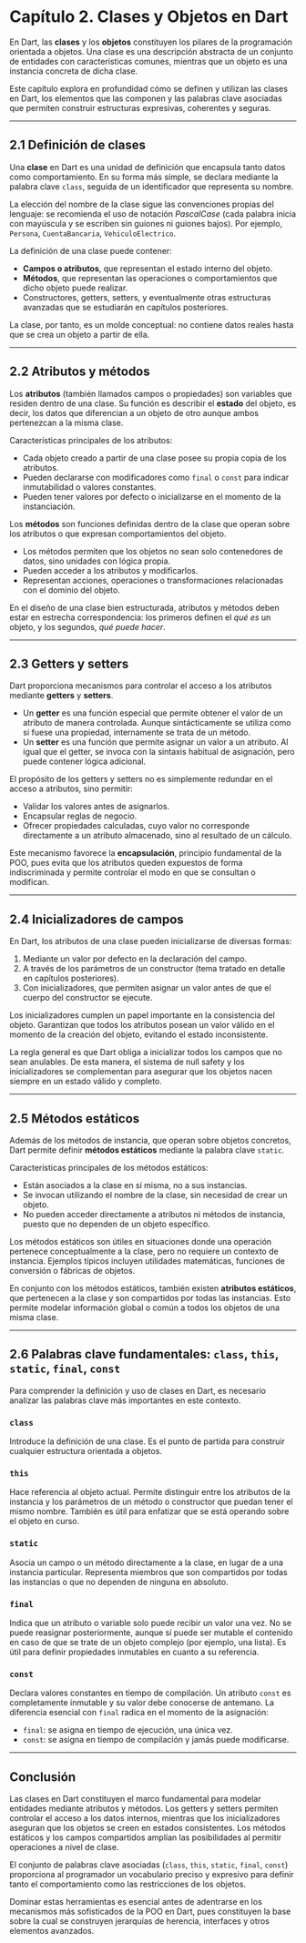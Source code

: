 # Capítulo 2. Clases y Objetos en Dart

En Dart, las **clases** y los **objetos** constituyen los pilares de la programación orientada a objetos. Una clase es
una descripción abstracta de un conjunto de entidades con características comunes, mientras que un objeto es una
instancia concreta de dicha clase.

Este capítulo explora en profundidad cómo se definen y utilizan las clases en Dart, los elementos que las componen y las
palabras clave asociadas que permiten construir estructuras expresivas, coherentes y seguras.

---

## 2.1 Definición de clases

Una **clase** en Dart es una unidad de definición que encapsula tanto datos como comportamiento. En su forma más simple,
se declara mediante la palabra clave `class`, seguida de un identificador que representa su nombre.

La elección del nombre de la clase sigue las convenciones propias del lenguaje: se recomienda el uso de notación
*PascalCase* (cada palabra inicia con mayúscula y se escriben sin guiones ni guiones bajos). Por ejemplo, `Persona`,
`CuentaBancaria`, `VehiculoElectrico`.

La definición de una clase puede contener:

- **Campos o atributos**, que representan el estado interno del objeto.
- **Métodos**, que representan las operaciones o comportamientos que dicho objeto puede realizar.
- Constructores, getters, setters, y eventualmente otras estructuras avanzadas que se estudiarán en capítulos
  posteriores.

La clase, por tanto, es un molde conceptual: no contiene datos reales hasta que se crea un objeto a partir de ella.

---

## 2.2 Atributos y métodos

Los **atributos** (también llamados campos o propiedades) son variables que residen dentro de una clase. Su función es
describir el **estado** del objeto, es decir, los datos que diferencian a un objeto de otro aunque ambos pertenezcan a
la misma clase.

Características principales de los atributos:

- Cada objeto creado a partir de una clase posee su propia copia de los atributos.
- Pueden declararse con modificadores como `final` o `const` para indicar inmutabilidad o valores constantes.
- Pueden tener valores por defecto o inicializarse en el momento de la instanciación.

Los **métodos** son funciones definidas dentro de la clase que operan sobre los atributos o que expresan comportamientos
del objeto.

- Los métodos permiten que los objetos no sean solo contenedores de datos, sino unidades con lógica propia.
- Pueden acceder a los atributos y modificarlos.
- Representan acciones, operaciones o transformaciones relacionadas con el dominio del objeto.

En el diseño de una clase bien estructurada, atributos y métodos deben estar en estrecha correspondencia: los primeros
definen el *qué es* un objeto, y los segundos, *qué puede hacer*.

---

## 2.3 Getters y setters

Dart proporciona mecanismos para controlar el acceso a los atributos mediante **getters** y **setters**.

- Un **getter** es una función especial que permite obtener el valor de un atributo de manera controlada. Aunque
  sintácticamente se utiliza como si fuese una propiedad, internamente se trata de un método.
- Un **setter** es una función que permite asignar un valor a un atributo. Al igual que el getter, se invoca con la
  sintaxis habitual de asignación, pero puede contener lógica adicional.

El propósito de los getters y setters no es simplemente redundar en el acceso a atributos, sino permitir:

- Validar los valores antes de asignarlos.
- Encapsular reglas de negocio.
- Ofrecer propiedades calculadas, cuyo valor no corresponde directamente a un atributo almacenado, sino al resultado de
  un cálculo.

Este mecanismo favorece la **encapsulación**, principio fundamental de la POO, pues evita que los atributos queden
expuestos de forma indiscriminada y permite controlar el modo en que se consultan o modifican.

---

## 2.4 Inicializadores de campos

En Dart, los atributos de una clase pueden inicializarse de diversas formas:

1. Mediante un valor por defecto en la declaración del campo.
2. A través de los parámetros de un constructor (tema tratado en detalle en capítulos posteriores).
3. Con inicializadores, que permiten asignar un valor antes de que el cuerpo del constructor se ejecute.

Los inicializadores cumplen un papel importante en la consistencia del objeto. Garantizan que todos los atributos posean
un valor válido en el momento de la creación del objeto, evitando el estado inconsistente.

La regla general es que Dart obliga a inicializar todos los campos que no sean anulables. De esta manera, el sistema de
null safety y los inicializadores se complementan para asegurar que los objetos nacen siempre en un estado válido y
completo.

---

## 2.5 Métodos estáticos

Además de los métodos de instancia, que operan sobre objetos concretos, Dart permite definir **métodos estáticos**
mediante la palabra clave `static`.

Características principales de los métodos estáticos:

- Están asociados a la clase en sí misma, no a sus instancias.
- Se invocan utilizando el nombre de la clase, sin necesidad de crear un objeto.
- No pueden acceder directamente a atributos ni métodos de instancia, puesto que no dependen de un objeto específico.

Los métodos estáticos son útiles en situaciones donde una operación pertenece conceptualmente a la clase, pero no
requiere un contexto de instancia. Ejemplos típicos incluyen utilidades matemáticas, funciones de conversión o fábricas
de objetos.

En conjunto con los métodos estáticos, también existen **atributos estáticos**, que pertenecen a la clase y son
compartidos por todas las instancias. Esto permite modelar información global o común a todos los objetos de una misma
clase.

---

## 2.6 Palabras clave fundamentales: `class`, `this`, `static`, `final`, `const`

Para comprender la definición y uso de clases en Dart, es necesario analizar las palabras clave más importantes en este
contexto.

### `class`

Introduce la definición de una clase. Es el punto de partida para construir cualquier estructura orientada a objetos.

### `this`

Hace referencia al objeto actual. Permite distinguir entre los atributos de la instancia y los parámetros de un método o
constructor que puedan tener el mismo nombre. También es útil para enfatizar que se está operando sobre el objeto en
curso.

### `static`

Asocia un campo o un método directamente a la clase, en lugar de a una instancia particular. Representa miembros que son
compartidos por todas las instancias o que no dependen de ninguna en absoluto.

### `final`

Indica que un atributo o variable solo puede recibir un valor una vez. No se puede reasignar posteriormente, aunque sí
puede ser mutable el contenido en caso de que se trate de un objeto complejo (por ejemplo, una lista). Es útil para
definir propiedades inmutables en cuanto a su referencia.

### `const`

Declara valores constantes en tiempo de compilación. Un atributo `const` es completamente inmutable y su valor debe
conocerse de antemano. La diferencia esencial con `final` radica en el momento de la asignación:

- `final`: se asigna en tiempo de ejecución, una única vez.
- `const`: se asigna en tiempo de compilación y jamás puede modificarse.

---

## Conclusión

Las clases en Dart constituyen el marco fundamental para modelar entidades mediante atributos y métodos. Los getters y
setters permiten controlar el acceso a los datos internos, mientras que los inicializadores aseguran que los objetos se
creen en estados consistentes. Los métodos estáticos y los campos compartidos amplían las posibilidades al permitir
operaciones a nivel de clase.

El conjunto de palabras clave asociadas (`class`, `this`, `static`, `final`, `const`) proporciona al programador un
vocabulario preciso y expresivo para definir tanto el comportamiento como las restricciones de los objetos.

Dominar estas herramientas es esencial antes de adentrarse en los mecanismos más sofisticados de la POO en Dart, pues
constituyen la base sobre la cual se construyen jerarquías de herencia, interfaces y otros elementos avanzados.